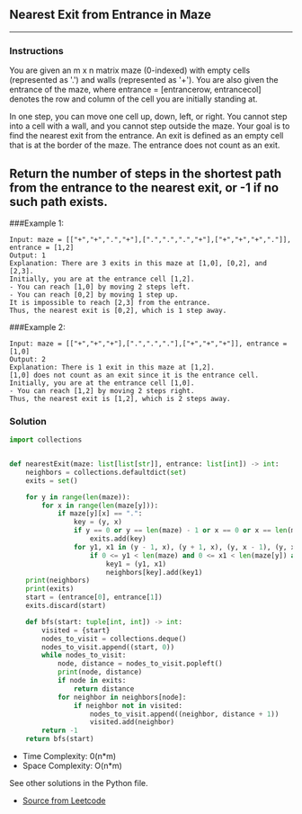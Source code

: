 ## Nearest Exit from Entrance in Maze

---
### Instructions
You are given an m x n matrix maze (0-indexed) with empty cells (represented as '.') and walls (represented as '+'). You are also given the entrance of the maze, where entrance = [entrancerow, entrancecol] denotes the row and column of the cell you are initially standing at.

In one step, you can move one cell up, down, left, or right. You cannot step into a cell with a wall, and you cannot step outside the maze. Your goal is to find the nearest exit from the entrance. An exit is defined as an empty cell that is at the border of the maze. The entrance does not count as an exit.

Return the number of steps in the shortest path from the entrance to the nearest exit, or -1 if no such path exists.
---

###Example 1:
```
Input: maze = [["+","+",".","+"],[".",".",".","+"],["+","+","+","."]], entrance = [1,2]
Output: 1
Explanation: There are 3 exits in this maze at [1,0], [0,2], and [2,3].
Initially, you are at the entrance cell [1,2].
- You can reach [1,0] by moving 2 steps left.
- You can reach [0,2] by moving 1 step up.
It is impossible to reach [2,3] from the entrance.
Thus, the nearest exit is [0,2], which is 1 step away.
```
###Example 2:
```
Input: maze = [["+","+","+"],[".",".","."],["+","+","+"]], entrance = [1,0]
Output: 2
Explanation: There is 1 exit in this maze at [1,2].
[1,0] does not count as an exit since it is the entrance cell.
Initially, you are at the entrance cell [1,0].
- You can reach [1,2] by moving 2 steps right.
Thus, the nearest exit is [1,2], which is 2 steps away.
```

### Solution

```py
import collections


def nearestExit(maze: list[list[str]], entrance: list[int]) -> int:
    neighbors = collections.defaultdict(set)
    exits = set()

    for y in range(len(maze)):
        for x in range(len(maze[y])):
            if maze[y][x] == ".":
                key = (y, x)
                if y == 0 or y == len(maze) - 1 or x == 0 or x == len(maze[y]) - 1:
                    exits.add(key)
                for y1, x1 in (y - 1, x), (y + 1, x), (y, x - 1), (y, x + 1):
                    if 0 <= y1 < len(maze) and 0 <= x1 < len(maze[y]) and maze[y1][x1] == ".":
                        key1 = (y1, x1)
                        neighbors[key].add(key1)
    print(neighbors)
    print(exits)
    start = (entrance[0], entrance[1])
    exits.discard(start)

    def bfs(start: tuple[int, int]) -> int:
        visited = {start}
        nodes_to_visit = collections.deque()
        nodes_to_visit.append((start, 0))
        while nodes_to_visit:
            node, distance = nodes_to_visit.popleft()
            print(node, distance)
            if node in exits:
                return distance
            for neighbor in neighbors[node]:
                if neighbor not in visited:
                    nodes_to_visit.append((neighbor, distance + 1))
                    visited.add(neighbor)
        return -1
    return bfs(start)
```

* Time Complexity: 0(n*m)
* Space Complexity: O(n*m)


See other solutions in the Python file.


* [Source from Leetcode](https://leetcode.com/problems/nearest-exit-from-entrance-in-maze/)